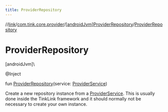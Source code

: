 ```yaml
---
title: ProviderRepository
---
```

//[link](../../../index.html)/[com.tink.core.provider](../index.html)/[[androidJvm]ProviderRepository](index.html)/[ProviderRepository](-provider-repository.html)



# ProviderRepository



[androidJvm]\




@Inject



fun [ProviderRepository](-provider-repository.html)(service: [ProviderService](../../com.tink.service.provider/[android-jvm]-provider-service/index.html))



Create a new repository instance from a [ProviderService](../../com.tink.service.provider/[android-jvm]-provider-service/index.html). This is usually done inside the TinkLink framework and it should normally not be necessary to create your own instance.




